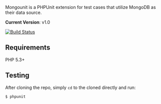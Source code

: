 Mongounit is a PHPUnit extension for test cases that utilize MongoDB as their data source.

__Current Version__: v1.0

[![Build Status](https://secure.travis-ci.org/zumba/mongounit.png)](http://travis-ci.org/zumba/mongounit)

## Requirements

PHP 5.3+

## Testing

After cloning the repo, simply `cd` to the cloned directly and run:

```shell
$ phpunit
```